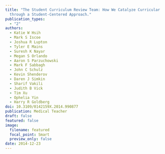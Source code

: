 ```yaml
---
title: "The Student Curriculum Review Team: How We Catalyze Curricular Changes
  through a Student-Centered Approach."
publication_types:
  - "2"
authors:
  - Katie W Hsih
  - Mark S Iscoe
  - Joshua R Lupton
  - Tyler E Mains
  - Suresh K Nayar
  - Megan S Orlando
  - Aaron S Parzuchowski
  - Mark F Sabbagh
  - John C Schulz
  - Kevin Shenderov
  - Daren J Simkin
  - Sharif Vakili
  - Judith B Vick
  - Tim Xu
  - Ophelia Yin
  - Harry R Goldberg
doi: 10.3109/0142159X.2014.990877
publication: Medical Teacher
draft: false
featured: false
image:
  filename: featured
  focal_point: Smart
  preview_only: false
date: 2014-12-23
---
```

